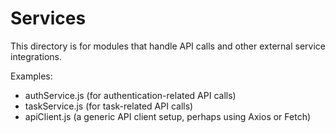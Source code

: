 # Services

This directory is for modules that handle API calls and other external service integrations.

Examples:
- authService.js (for authentication-related API calls)
- taskService.js (for task-related API calls)
- apiClient.js (a generic API client setup, perhaps using Axios or Fetch)
